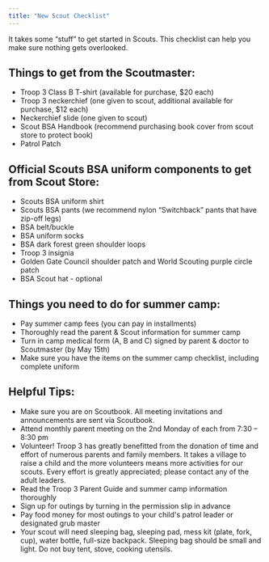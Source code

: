 ```yaml
---
title: "New Scout Checklist"
---
```


It takes some “stuff” to get started in Scouts. This checklist can help you make sure nothing gets overlooked.

## Things to get from the Scoutmaster:
 - Troop 3 Class B T-shirt (available for purchase, $20 each)
 - Troop 3 neckerchief (one given to scout, additional available for purchase, $12 each)
 - Neckerchief slide (one given to scout)
 - Scout BSA Handbook (recommend purchasing book cover from scout store to protect book)
 - Patrol Patch

## Official Scouts BSA uniform components to get from Scout Store:
 - Scouts BSA uniform shirt
 - Scouts BSA pants (we recommend nylon “Switchback” pants that have zip-off legs)
 - BSA belt/buckle
 - BSA uniform socks
 - BSA dark forest green shoulder loops
 - Troop 3 insignia
 - Golden Gate Council shoulder patch and World Scouting purple circle patch
 - BSA Scout hat - optional

## Things you need to do for summer camp:
 - Pay summer camp fees (you can pay in installments)
 - Thoroughly read the parent & Scout information for summer camp
 - Turn in camp medical form (A, B and C) signed by parent & doctor to Scoutmaster (by May 15th)
 - Make sure you have the items on the summer camp checklist, including complete uniform

## Helpful Tips:
 - Make sure you are on Scoutbook. All meeting invitations and announcements are sent via Scoutbook.
 - Attend monthly parent meeting on the 2nd Monday of each from 7:30 – 8:30 pm
 - Volunteer! Troop 3 has greatly benefitted from the donation of time and effort of numerous parents
and family members. It takes a village to raise a child and the more volunteers means more
activities for our scouts. Every effort is greatly appreciated; please contact any of the adult leaders. 
 - Read the Troop 3 Parent Guide and summer camp information thoroughly
 - Sign up for outings by turning in the permission slip in advance
 - Pay food money for most outings to your child's patrol leader or designated grub master
 - Your scout will need sleeping bag, sleeping pad, mess kit (plate, fork, cup), water bottle, full-size
backpack. Sleeping bag should be small and light. Do not buy tent, stove, cooking utensils.